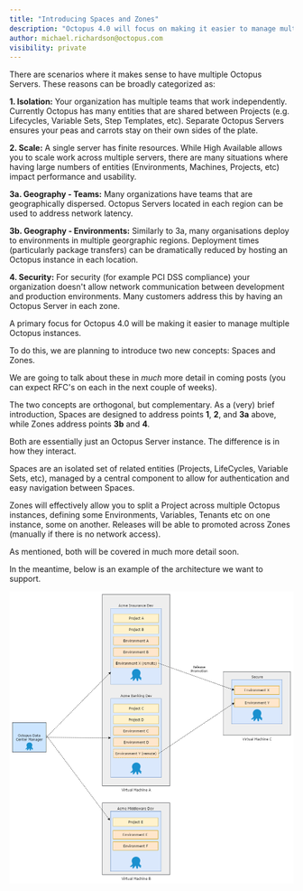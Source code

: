```yaml
---
title: "Introducing Spaces and Zones"
description: "Octopus 4.0 will focus on making it easier to manage multiple Octopus instances. As part of that, we are introducing two new concepts: Spaces and Zones" 
author: michael.richardson@octopus.com
visibility: private
---
```


There are scenarios where it makes sense to have multiple Octopus Servers. These reasons can be broadly categorized as:

**1. Isolation:** Your organization has multiple teams that work independently. Currently Octopus has many entities that are shared between Projects (e.g. Lifecycles, Variable Sets, Step Templates, etc). Separate Octopus Servers ensures your peas and carrots stay on their own sides of the plate. 

**2. Scale:** A single server has finite resources. While High Available allows you to scale work across multiple servers, there are many situations where having large numbers of entities (Environments, Machines, Projects, etc) impact performance and usability.    

**3a. Geography - Teams:** Many organizations have teams that are geographically dispersed. Octopus Servers located in each region can be used to address network latency. 

**3b. Geography - Environments:** Similarly to 3a, many organisations deploy to environments in multiple georgraphic regions.  Deployment times (particularly package transfers) can be dramatically reduced by hosting an Octopus instance in each location. 

**4. Security:** For security (for example PCI DSS compliance) your organization doesn't allow network communication between development and production environments. Many customers address this by having an Octopus Server in each zone. 


A primary focus for Octopus 4.0 will be making it easier to manage multiple Octopus instances.

To do this, we are planning to introduce two new concepts: Spaces and Zones. 

We are going to talk about these in _much_ more detail in coming posts (you can expect RFC's on each in the next couple of weeks). 

The two concepts are orthogonal, but complementary. As a (very) brief introduction, Spaces are designed to address points **1**, **2**, and **3a** above, while Zones address points **3b** and **4**.

Both are essentially just an Octopus Server instance. The difference is in how they interact. 

Spaces are an isolated set of related entities (Projects, LifeCycles, Variable Sets, etc), managed by a central component to allow for authentication and easy navigation between Spaces. 

Zones will effectively allow you to split a Project across multiple Octopus instances, defining some Environments, Variables, Tenants etc on one instance, some on another. Releases will be able to promoted across Zones (manually if there is no network access). 

As mentioned, both will be covered in much more detail soon. 

In the meantime, below is an example of the architecture we want to support.

![Spaces and Zones example architecture](spaces-and-zones-architecture.png)